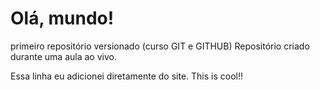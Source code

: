 # Olá, mundo!
 primeiro repositório versionado (curso GIT e GITHUB)
Repositório criado durante uma aula ao vivo.

Essa linha eu adicionei diretamente do site. This is cool!!
